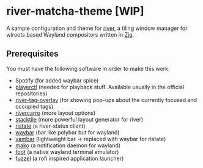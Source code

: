 # river-matcha-theme [WIP]

A sample configuration and theme for [river](https://github.com/ifreund/river), a tiling window manager for wlroots based Wayland compositors written in [Zig](https://github.com/ziglang/zig/).


## Prerequisites

You must have the following software in order to make this work:

- Spotify (for added waybar spice)
- [playerctl](https://github.com/altdesktop/playerctl) (needed for playback stuff. Available usually in the official repositories)
- [river-tag-overlay](https://git.sr.ht/~leon_plickat/river-tag-overlay) (for showing pop-ups about the currently focused and occupied tags)
- [rivercarro](https://git.sr.ht/~novakane/rivercarro) (more layout options)
- [stacktile](https://git.sr.ht/~leon_plickat/stacktile) (more powerful layout generator for river)
- [ristate](https://gitlab.com/snakedye/ristate) (a river-status client)
- [waybar](https://github.com/Alexays/Waybar) (bar like polybar but for wayland)
- [yambar](https://codeberg.org/dnkl/yambar) (lightweight bar -> replaced with waybar for ristate)
- [mako](https://github.com/emersion/mako) (a notification daemon for wayland)
- [foot](https://codeberg.org/dnkl/foot) (a native wayland terminal emulator)
- [fuzzel](https://codeberg.org/dnkl/fuzzel) (a rofi inspired application launcher)
